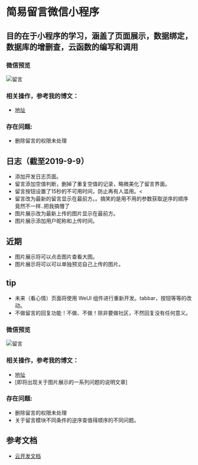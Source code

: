 # 简易留言微信小程序

## 目的在于小程序的学习，涵盖了页面展示，数据绑定，数据库的增删查，云函数的编写和调用

### 微信预览

![留言](https://www.cnblogs.com/images/cnblogs_com/famine/1451354/o_gh_25b2f1b6bcd7_258.jpg)

### 相关操作，参考我的博文：

- [地址](https://www.cnblogs.com/famine/p/10716787.html)

### 存在问题:

- 删除留言的权限未处理

## 日志（截至2019-9-9）
- 添加开发日志页面。
- 留言添加空值判断，删掉了重复空值的记录，略微美化了留言界面。
- 留言按钮设置了15秒的不可用时间，防止再有人滥用。<
- 留言改为最新的留言显示在最前方。。搞笑的是用不用的参数获取逆序的顺序竟然不一样..把我搞懵了
- 图片展示改为最新上传的图片显示在最前方。
- 图片展示添加用户昵称和上传时间。

## 近期
- 图片展示将可以点击图片查看大图。
- 图片展示将可以可以单独预览自己上传的图片。

## tip
- 未来（看心情）页面将使用 WeUI 组件进行重新开发。tabbar，按钮等等的改动。
- 不做留言的回复功能！不做、不做！除非要做社区，不然回复没有任何意义。
    


### 微信预览

![留言](https://www.cnblogs.com/images/cnblogs_com/famine/1451354/o_gh_25b2f1b6bcd7_258.jpg)

### 相关操作，参考我的博文：

- [地址](https://www.cnblogs.com/famine/p/10716787.html)
- [即将出现关于图片展示的一系列问题的说明文章]

### 存在问题:

- 删除留言的权限未处理
- 关于留言模块不同条件的逆序查值得顺序的不同问题。

## 参考文档

- [云开发文档](https://developers.weixin.qq.com/miniprogram/dev/wxcloud/basis/getting-started.html)

